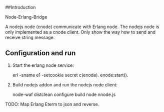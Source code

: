 ##Introduction

Node-Erlang-Bridge

A nodejs node (cnode) communicate with Erlang node. 
The nodejs node is only implemented as a cnode client. 
Only show the way how to send and receive string message.

## Configuration and run

1. Start the erlang node service:

    erl -sname e1 -setcookie secret
    c(enode).
    enode:start().

2. Build nodejs addon and run the nodejs node client:

    node-waf distclean configure build
    node nnode.js

TODO: Map Erlang Eterm to json and reverse.
